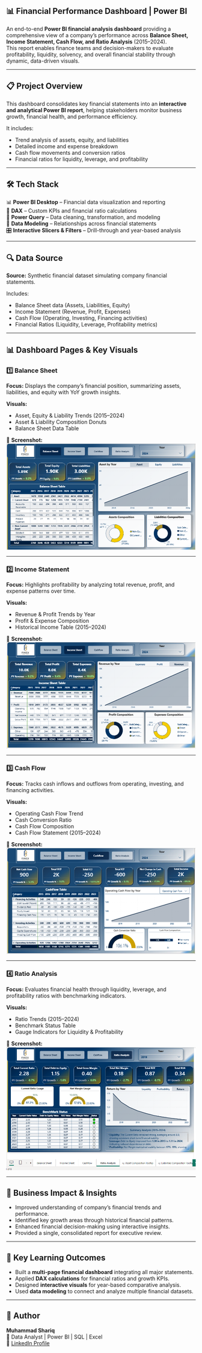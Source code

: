 ## 📊 Financial Performance Dashboard | Power BI  

An end-to-end **Power BI financial analysis dashboard** providing a comprehensive view of a company’s performance across **Balance Sheet, Income Statement, Cash Flow, and Ratio Analysis** (2015–2024).  
This report enables finance teams and decision-makers to evaluate profitability, liquidity, solvency, and overall financial stability through dynamic, data-driven visuals.

---

## 📋 Project Overview  

This dashboard consolidates key financial statements into an **interactive and analytical Power BI report**, helping stakeholders monitor business growth, financial health, and performance efficiency.  

It includes:  
- Trend analysis of assets, equity, and liabilities  
- Detailed income and expense breakdown  
- Cash flow movements and conversion ratios  
- Financial ratios for liquidity, leverage, and profitability  

---

## 🛠 Tech Stack  

📊 **Power BI Desktop** – Financial data visualization and reporting  
🧮 **DAX** – Custom KPIs and financial ratio calculations  
🔄 **Power Query** – Data cleaning, transformation, and modeling  
🔗 **Data Modeling** – Relationships across financial statements  
🎛️ **Interactive Slicers & Filters** – Drill-through and year-based analysis  

---

## 🔍 Data Source  

**Source:** Synthetic financial dataset simulating company financial statements.  

Includes:  
- Balance Sheet data (Assets, Liabilities, Equity)  
- Income Statement (Revenue, Profit, Expenses)  
- Cash Flow (Operating, Investing, Financing activities)  
- Financial Ratios (Liquidity, Leverage, Profitability metrics)  

---

## 📊 Dashboard Pages & Key Visuals  

### 1️⃣ Balance Sheet  
**Focus:** Displays the company’s financial position, summarizing assets, liabilities, and equity with YoY growth insights.  

**Visuals:**  
- Asset, Equity & Liability Trends (2015–2024)  
- Asset & Liability Composition Donuts  
- Balance Sheet Data Table  

📸 **Screenshot:**  
![Balance Sheet](Analyzing%20Balance%20Sheet%20in%20Power%20BI/Screenshots/Balance%20Sheet.png)

---

### 2️⃣ Income Statement  
**Focus:** Highlights profitability by analyzing total revenue, profit, and expense patterns over time.  

**Visuals:**  
- Revenue & Profit Trends by Year  
- Profit & Expense Composition  
- Historical Income Table (2015–2024)  

📸 **Screenshot:**  
![Income Sheet](Analyzing%20Balance%20Sheet%20in%20Power%20BI/Screenshots/Income%20Sheet.png)

---

### 3️⃣ Cash Flow  
**Focus:** Tracks cash inflows and outflows from operating, investing, and financing activities.  

**Visuals:**  
- Operating Cash Flow Trend  
- Cash Conversion Ratio  
- Cash Flow Composition  
- Cash Flow Statement (2015–2024)  

📸 **Screenshot:**  
![Cash Flow](Analyzing%20Balance%20Sheet%20in%20Power%20BI/Screenshots/Cashflow.png)

---

### 4️⃣ Ratio Analysis  
**Focus:** Evaluates financial health through liquidity, leverage, and profitability ratios with benchmarking indicators.  

**Visuals:**  
- Ratio Trends (2015–2024)  
- Benchmark Status Table  
- Gauge Indicators for Liquidity & Profitability  

📸 **Screenshot:**  
![Ratio Analysis](Analyzing%20Balance%20Sheet%20in%20Power%20BI/Screenshots/Ratio%20Analysis.png)

---

## 🚀 Business Impact & Insights  

- Improved understanding of company’s financial trends and performance.  
- Identified key growth areas through historical financial patterns.  
- Enhanced financial decision-making using interactive insights.  
- Provided a single, consolidated report for executive review.  

---

## 🎯 Key Learning Outcomes  

- Built a **multi-page financial dashboard** integrating all major statements.  
- Applied **DAX calculations** for financial ratios and growth KPIs.  
- Designed **interactive visuals** for year-based comparative analysis.  
- Used **data modeling** to connect and analyze multiple financial datasets.  

---

## 🧠 Author  

**Muhammad Shariq**  
📍 Data Analyst | Power BI | SQL | Excel  
🔗 [LinkedIn Profile](https://www.linkedin.com/in/muhammad-shariq-b82234372/)
